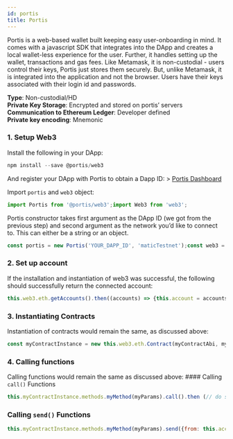 ```yaml
---
id: portis
title: Portis
---
```

Portis is a web-based wallet built keeping easy user-onboarding in mind. It comes with a javascript SDK that integrates into the DApp and creates a local wallet-less experience for the user. Further, it handles setting up the wallet, transactions and gas fees. Like Metamask, it is non-custodial - users control their keys, Portis just stores them securely. But, unlike Metamask, it is integrated into the application and not the browser. Users have their keys associated with their login id and passwords.

**Type**: Non-custodial/HD <br/>
**Private Key Storage**: Encrypted and stored on portis’ servers <br/>
**Communication to Ethereum Ledger**: Developer defined <br/>
**Private key encoding**: Mnemonic<br/>

### 1. Setup Web3

Install the following in your DApp:
```js
npm install --save @portis/web3
```
And register your DApp with Portis to obtain a Dapp ID: > [Portis Dashboard](https://dashboard.portis.io/)

Import `portis` and `web3` object:
```js
import Portis from '@portis/web3';import Web3 from 'web3';
```
Portis constructor takes first argument as the DApp ID (we got from the previous step) and second argument as the network you’d like to connect to. This can either be a string or an object.
```js
const portis = new Portis('YOUR_DAPP_ID', 'maticTestnet');const web3 = new Web3(portis.provider);
```
### 2. Set up account

If the installation and instantiation of web3 was successful, the following should successfully return the connected account:
```js
this.web3.eth.getAccounts().then((accounts) => {this.account = accounts[0];})
```
### 3. Instantiating Contracts

Instantiation of contracts would remain the same, as discussed above:
```js
const myContractInstance = new this.web3.eth.Contract(myContractAbi, myContractAddress)
```
### 4. Calling functions

Calling functions would remain the same as discussed above: #### Calling `call()` Functions
```js
this.myContractInstance.methods.myMethod(myParams).call().then (// do stuff with returned values)
```
### Calling `send()` Functions
```js
this.myContractInstance.methods.myMethod(myParams).send({from: this.account,gasPrice: 0}).then ((receipt) => {// returns a transaction receipt})
```